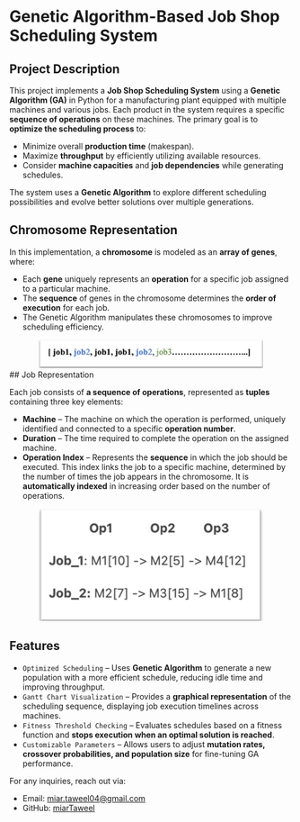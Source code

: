 # Genetic Algorithm-Based Job Shop Scheduling System  

## Project Description  

This project implements a **Job Shop Scheduling System** using a **Genetic Algorithm (GA)** in Python for a manufacturing plant equipped with multiple machines and various jobs. Each product in the system requires a specific **sequence of operations** on these machines. The primary goal is to **optimize the scheduling process** to:  
- Minimize overall **production time** (makespan).  
- Maximize **throughput** by efficiently utilizing available resources.  
- Consider **machine capacities** and **job dependencies** while generating schedules.  

The system uses a **Genetic Algorithm** to explore different scheduling possibilities and evolve better solutions over multiple generations.  

## Chromosome Representation  

In this implementation, a **chromosome** is modeled as an **array of genes**, where:  
- Each **gene** uniquely represents an **operation** for a specific job assigned to a particular machine.  
- The **sequence** of genes in the chromosome determines the **order of execution** for each job.  
- The Genetic Algorithm manipulates these chromosomes to improve scheduling efficiency.  
<div align="center">
<img src="images/Chromosome.png" alt="Gantt Chart" width="400"/>
</div>
## Job Representation  

Each job consists of **a sequence of operations**, represented as **tuples** containing three key elements:  

- **Machine** – The machine on which the operation is performed, uniquely identified and connected to a specific **operation number**.  
- **Duration** – The time required to complete the operation on the assigned machine.  
- **Operation Index** – Represents the **sequence** in which the job should be executed. This index links the job to a specific machine, determined by the number of times the job appears in the chromosome. It is **automatically indexed** in increasing order based on the number of operations.  
<div align="center">
 <img src="images/Job.png" alt="Gantt Chart" width="400"/>
</div>

## Features  

- `Optimized Scheduling` – Uses **Genetic Algorithm** to generate a new population with a more efficient schedule, reducing idle time and improving throughput.  
- `Gantt Chart Visualization` – Provides a **graphical representation** of the scheduling sequence, displaying job execution timelines across machines.  
- `Fitness Threshold Checking` – Evaluates schedules based on a fitness function and **stops execution when an optimal solution is reached**.  
- `Customizable Parameters` – Allows users to adjust **mutation rates, crossover probabilities, and population size** for fine-tuning GA performance.  


For any inquiries, reach out via:

- Email: [miar.taweel04@gmail.com](mailto\:miar.taweel04@gmail.com)
- GitHub: [miarTaweel](https://github.com/miarTaweel)

